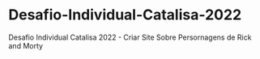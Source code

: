 # Desafio-Individual-Catalisa-2022
Desafio Individual Catalisa 2022 - Criar Site Sobre Persornagens de Rick and Morty
